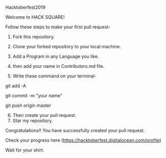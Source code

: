 Hacktoberfest2019

Welcome to HACK SQUARE!

Follow these steps to make your first pull request-

1. Fork this repository.

2. Clone your forked repository to your local machine.

3. Add a Program in any Language you like.

4. then add your name in Contributors.md file.

5. Write these command on your terminal-

git add -A

git commit -m "your name"

git push origin master

6. Then create your pull request.
7. Star my repository.

Congratulations!! You have successfully created your pull request.


Check your progress here (https://hacktoberfest.digitalocean.com/profile)

Wait for your shirt.
